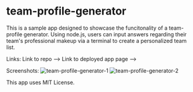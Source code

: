 # team-profile-generator

This is a sample app designed to showcase the funcitonality of a team-profile generator. Using node.js, users can input answers regarding their team's professional makeup via a terminal to create a personalized team list. 


Links: 
Link to repo --> 
Link to deployed app page --> 

Screenshots:
![team-profile-generator-1](https://user-images.githubusercontent.com/99297739/182289638-79b25b1b-c182-48c1-aacb-d787f86338f1.PNG)
![team-profile-generator-2](https://user-images.githubusercontent.com/99297739/182289644-7de059c7-feb3-4ab9-9398-cf12785cd77c.PNG)

This app uses MIT License. 
